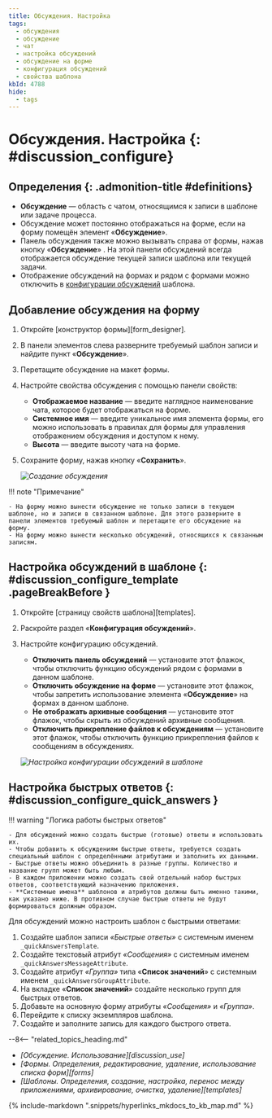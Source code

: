 ```yaml
---
title: Обсуждения. Настройка
tags:
  - обсуждения
  - обсуждение
  - чат
  - настройка обсуждений
  - обсуждение на форме
  - конфигурация обсуждений
  - свойства шаблона
kbId: 4788
hide:
  - tags
---
```


# Обсуждения. Настройка {: #discussion_configure}

<div class="admonition question" markdown="block">

## Определения {: .admonition-title #definitions}

- **Обсуждение** — область с чатом, относящимся к записи в шаблоне или задаче процесса.
- Обсуждение может постоянно отображаться на форме, если на форму помещён элемент «**Обсуждение**».
- Панель обсуждения также можно вызывать справа от формы, нажав кнопку «**Обсуждение**» <i class="fa-light fa-comment-dots"></i>. На этой панели обсуждений всегда отображается обсуждение текущей записи шаблона или текущей задачи.
- Отображение обсуждений на формах и рядом с формами можно отключить в [конфигурации обсуждений](#discussion_configure_template) шаблона.

</div>

## Добавление обсуждения на форму

1. Откройте [конструктор формы][form_designer].
2. В панели элементов слева разверните требуемый шаблон записи и найдите пункт «**Обсуждение**».
3. Перетащите обсуждение на макет формы.
4. Настройте свойства обсуждения с помощью панели свойств:

    - **Отображаемое название** — введите наглядное наименование чата, которое будет отображаться на форме.
    - **Системное имя** — введите уникальное имя элемента формы, его можно использовать в правилах для формы для управления отображением обсуждения и доступом к нему.
    - **Высота** — введите высоту чата на форме.

5. Сохраните форму, нажав кнопку «**Сохранить**».

    _![Создание обсуждения](discussion_create.png)_

!!! note "Примечание"

    - На форму можно вынести обсуждение не только записи в текущем шаблоне, но и записи в связанном шаблоне. Для этого разверните в панели элементов требуемый шаблон и перетащите его обсуждение на форму.
    - На форму можно вынести несколько обсуждений, относящихся к связанным записям.

## Настройка обсуждений в шаблоне {: #discussion_configure_template .pageBreakBefore }

1. Откройте [страницу свойств шаблона][templates].
2. Раскройте раздел «**Конфигурация обсуждений**».
3. Настройте конфигурацию обсуждений.

    - **Отключить панель обсуждений** — установите этот флажок, чтобы отключить функцию обсуждений рядом с формами в данном шаблоне.
    - **Отключить обсуждение на форме** — установите этот флажок, чтобы запретить использование элемента «**Обсуждение**» на формах в данном шаблоне.
    - **Не отображать архивные сообщения** — установите этот флажок, чтобы скрыть из обсуждений архивные сообщения.
    - **Отключить прикрепление файлов к обсуждениям** — установите этот флажок, чтобы отключить функцию прикрепления файлов к сообщениям в обсуждениях.

    _![Настройка конфигурации обсуждений в шаблоне](discussion_configure_template.png)_

## Настройка быстрых ответов {: #discussion_configure_quick_answers }

!!! warning "Логика работы быстрых ответов"

    - Для обсуждений можно создать быстрые (готовые) ответы и использовать их.
    - Чтобы добавить к обсуждениям быстрые ответы, требуется создать специальный шаблон с определёнными атрибутами и заполнить их данными.
    - Быстрые ответы можно объединить в разные группы. Количество и название групп может быть любым.
    - В каждом приложении можно создать свой отдельный набор быстрых ответов, соответствующий назначению приложения.
    - **Системные имена** шаблонов и атрибутов должны быть именно такими, как указано ниже. В противном случае быстрые ответы не будут формироваться должным образом.

Для обсуждений можно настроить шаблон с быстрыми ответами:

1. Создайте шаблон записи _«Быстрые ответы»_ с системным именем `_quickAnswersTemplate`.
2. Создайте текстовый атрибут _«Сообщения»_ с системным именем `_quickAnswersMessageAttribute`.
3. Создайте атрибут _«Группа»_ типа «**Список значений**» с системным именем `_quickAnswersGroupAttribute`.
4. На вкладке «**Список значений**» создайте несколько групп для быстрых ответов.
5. Добавьте на основную форму атрибуты _«Сообщения»_ и _«Группа»_.
6. Перейдите к списку экземпляров шаблона.
7. Создайте и заполните запись для каждого быстрого ответа.

<div class="relatedTopics" markdown="block">

--8<-- "related_topics_heading.md"

- _[Обсуждение. Использование][discussion_use]_
- _[Формы. Определения, редактирование, удаление, использование списка форм][forms]_
- _[Шаблоны. Определения, создание, настройка, перенос между приложениями, архивирование, очистка, удаление][templates]_

</div>

{% include-markdown ".snippets/hyperlinks_mkdocs_to_kb_map.md" %}
